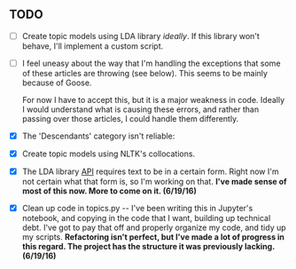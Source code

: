 TODO
----

- [ ] Create topic models using LDA library *ideally*. If this library won't behave, I'll implement a custom script.

- [ ] I feel uneasy about the way that I'm handling the exceptions that some of these articles are throwing (see below). This seems to be mainly because of Goose.

  For now I have to accept this, but it is a major weakness in code. Ideally I would understand what is causing these errors, and rather than passing over those articles, I could handle them differently.

- [X] The 'Descendants' category isn't reliable:

- [X] Create topic models using NLTK's collocations.

- [X] The LDA library [API](https://pythonhosted.org/lda/api.html) requires text to be in a certain form. Right now I'm not certain what that form is, so I'm working on that. **I've made sense of most of this now. More to come on it. (6/19/16)**

- [X] Clean up code in topics.py -- I've been writing this in Jupyter's notebook, and copying in the code that I want, building up technical debt. I've got to pay that off and properly organize my code, and tidy up my scripts.  **Refactoring isn't perfect, but I've made a lot of progress in this regard. The project has the structure it was previously lacking. (6/19/16)**